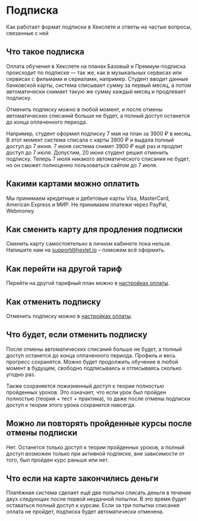 # Подписка

Как работает формат подписки в Хекслете и ответы на частые вопросы, связанные с ней

## Что такое подписка

Оплата обучения в Хекслете на планах Базовый и Премиум-подписка происходит по подписке — так же, как в музыкальных сервисах или сервисах с фильмами и сериалами, например. Студент вводит данные банковской карты, система списывает сумму за первый месяц, а потом автоматически снимает такую же сумму каждый месяц и продлевает подписку.

Отменить подписку можно в любой момент, и после отмены автоматических списаний больше не будет, а полный доступ останется до конца оплаченного периода.

Например, студент оформил подписку 7 мая на план за 3900 ₽ в месяц. В этот момент система списала с карты 3900 ₽ и выдала полный доступ до 7 июня. 7 июня система снимет 3900 ₽ ещё раз и продлит доступ до 7 июля. Допустим, 20 июня студент решил отменить подписку. Теперь 7 июля никакого автоматического списания не будет, но он сможет полноценно пользоваться сайтом до 7 июля.

## Какими картами можно оплатить

Мы принимаем кредитные и дебетовые карты Visa, MasterCard, American Express и МИР. Не принимаем платежи через PayPal, Webmoney.

## Как сменить карту для продления подписки

Сменить карту самостоятельно в личном кабинете пока нельзя. Напишите нам на [support@hexlet.io](mailto:support@hexlet.io) – поможем всё оформить.

## Как перейти на другой тариф

Перейти на другой тарифный план можно в [настройках оплаты](https://ru.hexlet.io/account/subscription).

## Как отменить подписку

Отменить подписку можно в [настройках оплаты](https://ru.hexlet.io/account/subscription).

## Что будет, если отменить подписку

После отмены автоматических списаний больше не будет, а полный доступ останется до конца оплаченного периода. Профиль и весь прогресс сохранятся. Можно будет продолжить обучение в любой момент в будущем, свободно подписываясь и отписываясь сколько угодно раз.

Также сохраняется пожизненный доступ к теории полностью пройденных уроков. Это означает, что если урок был пройден полностью (теория + тест + практика), то даже после отмены подписки доступ к теории этого урока сохранится навсегда.

## Можно ли повторять пройденные курсы после отмены подписки

Нет. Останется только доступ к теории пройденных уроков, а полный доступ возможен только при активной подписке, вне зависимости от того, был пройден курс раньше или нет.

## Что если на карте закончились деньги

Платёжная система сделает ещё две попытки списать деньги в течение двух следующих после первой неудачной попытки. В это время будет оставаться полный доступ к курсам. Если за три попытки списания оплата не пройдет, подписка будет автоматически отменена.
